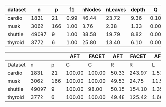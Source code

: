 | dataset | n | p | f1 | nNodes | nLeaves | depth | Q | J |
|---------|---|---|----|--------|---------|-------|---|---|
| cardio | 1831 | 21 | 0.99 | 46.44 | 23.72 | 9.36 | 0.10 | 0.58 |
| musk | 3062 | 166 | 1.00 | 3.76 | 2.38 | 1.33 | 0.00 | 0.02 |
| shuttle | 49097 | 9 | 1.00 | 38.58 | 19.79 | 8.82 | 0.00 | 0.72 |
| thyroid | 3772 | 6 | 1.00 | 25.80 | 13.40 | 6.10 | 0.00 | 0.79 |


|            |       |     | AFT    | FACET  | AFT   | FACET | AFT   | FACET | AFT   | FACET  |
| ---------- | ----- | --- | ------ | ------ | ----- | ----- | ----- | ----- | ----- | ------ |
| Dataset    | n     | p   | C      | C      | R     | R     | L     | L     | D     | D      |
| cardio | 1831 | 21 | 100.00 | 100.00 | 50.33 | 243.97 | 1.57 | 3.30 | 3.01 | 5.19 |
| musk | 3062 | 166 | 100.00 | 100.00 | 49.53 | 24.75 | 11.53 | 6.98 | 8.22 | 4.82 |
| shuttle | 49097 | 9 | 100.00 | 98.00 | 50.15 | 154.10 | 1.35 | 2.79 | 0.44 | 37.75 |
| thyroid | 3772 | 6 | 100.00 | 100.00 | 49.48 | 125.42 | 1.66 | 2.14 | 3.55 | 3.77 |
